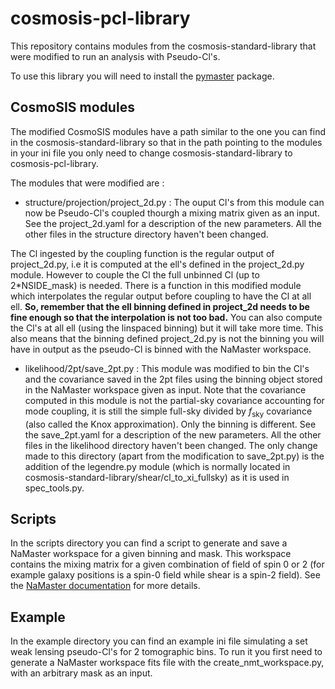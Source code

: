 # cosmosis-pcl-library

This repository contains modules from the cosmosis-standard-library that were modified to run an analysis with Pseudo-Cl's.

To use this library you will need to install the [pymaster](https://namaster.readthedocs.io/en/latest/api/pymaster.workspaces.html) package.

## CosmoSIS modules
The modified CosmoSIS modules have a path similar to the one you can find in the cosmosis-standard-library so that in the path pointing to the modules in your ini file you only need to change cosmosis-standard-library to cosmosis-pcl-library.

The modules that were modified are :
 - structure/projection/project_2d.py : The ouput Cl's from this module can now be Pseudo-Cl's coupled thourgh a mixing matrix given as an input. See the project_2d.yaml for a description of the new parameters. All the other files in the structure directory haven't been changed.

 The Cl ingested by the coupling function is the regular output of project_2d.py, i.e it is computed at the ell's defined in the project_2d.py module. However to couple the Cl the full unbinned Cl (up to 2*NSIDE_mask) is needed. There is a function in this modified module which interpolates the regular output before coupling to have the Cl at all ell. **So, remember that the ell binning defined in project_2d needs to be fine enough so that the interpolation is not too bad.** You can also compute the Cl's at all ell (using the linspaced binning) but it will take more time. This also means that the binning defined project_2d.py is not the binning you will have in output as the pseudo-Cl is binned with the NaMaster workspace.

 - likelihood/2pt/save_2pt.py : This module was modified to bin the Cl's and the covariance saved in the 2pt files using the binning object stored in the NaMaster workspace given as input. Note that the covariance computed in this module is not the partial-sky covariance accounting for mode coupling, it is still the simple full-sky divided by $f_\mathrm{sky}$ covariance (also called the Knox approximation). Only the binning is different. See the save_2pt.yaml for a description of the new parameters. All the other files in the likelihood directory haven't been changed.
 The only change made to this directory (apart from the modification to save_2pt.py) is the addition of the legendre.py module (which is normally located in cosmosis-standard-library/shear/cl_to_xi_fullsky) as it is used in spec_tools.py.

## Scripts
In the scripts directory you can find a script to generate and save a NaMaster workspace for a given binning and mask. This workspace contains the mixing matrix for a given combination of field of spin 0 or 2 (for example galaxy positions is a spin-0 field while shear is a spin-2 field). See the [NaMaster documentation](https://namaster.readthedocs.io/en/latest/api/pymaster.workspaces.html) for more details.


## Example
In the example directory you can find an example ini file simulating a set weak lensing pseudo-Cl's for 2 tomographic bins. To run it you first need to generate a NaMaster workspace fits file with the create_nmt_workspace.py, with an arbitrary mask as an input.